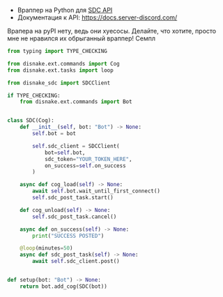 * Враппер на Python для [SDC API](https://docs.server-discord.com)
* Документация к API: https://docs.server-discord.com/

Врапера на pyPI нету, ведь они хуесосы. Делайте, что хотите, просто мне не нравился их обрыганный враппер!
Семпл

```py
from typing import TYPE_CHECKING

from disnake.ext.commands import Cog
from disnake.ext.tasks import loop

from disnake_sdc import SDCClient

if TYPE_CHECKING:
    from disnake.ext.commands import Bot


class SDC(Cog):
    def __init__(self, bot: "Bot") -> None:
        self.bot = bot

        self.sdc_client = SDCClient(
            bot=self.bot,
            sdc_token="YOUR_TOKEN_HERE",
            on_success=self.on_success
        )

    async def cog_load(self) -> None:
        await self.bot.wait_until_first_connect()
        self.sdc_post_task.start()

    def cog_unload(self) -> None:
        self.sdc_post_task.cancel()

    async def on_success(self) -> None:
        print("SUCCESS POSTED")

    @loop(minutes=50)
    async def sdc_post_task(self) -> None:
        await self.sdc_client.post()


def setup(bot: "Bot") -> None:
    return bot.add_cog(SDC(bot))

```

